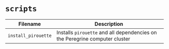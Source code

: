 # `scripts`

Filename|Description
---|---
`install_pirouette`|Installs `pirouette` and all dependencies on the Peregrine computer cluster
